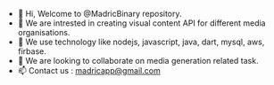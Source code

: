 - 👋 Hi, Welcome to @MadricBinary repository.
- 👀 We are intrested in creating visual content API for different media organisations.
- 🌱 We use technology like nodejs, javascript, java, dart, mysql, aws, firbase.
- 💞️ We are looking to collaborate on media generation related task.
- 📫 Contact us : madricapp@gmail.com

<!---
MadricBinary/MadricBinary is a ✨ special ✨ repository because its `README.md` (this file) appears on your GitHub profile.
You can click the Preview link to take a look at your changes.
--->
